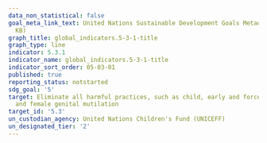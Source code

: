 ```yaml
---
data_non_statistical: false
goal_meta_link_text: United Nations Sustainable Development Goals Metadata (PDF 207
  KB)
graph_title: global_indicators.5-3-1-title
graph_type: line
indicator: 5.3.1
indicator_name: global_indicators.5-3-1-title
indicator_sort_order: 05-03-01
published: true
reporting_status: notstarted
sdg_goal: '5'
target: Eliminate all harmful practices, such as child, early and forced marriage
  and female genital mutilation
target_id: '5.3'
un_custodian_agency: United Nations Children's Fund (UNICEFF)
un_designated_tier: '2'
---
```

